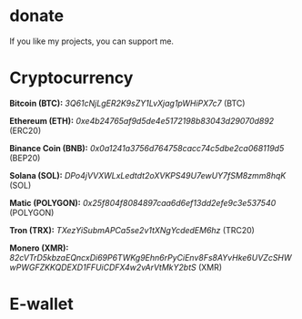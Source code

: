 # donate
If you like my projects, you can support me.

# Cryptocurrency

**Bitcoin (BTC):**
*3Q61cNjLgER2K9sZY1LvXjag1pWHiPX7c7* (BTC)

**Ethereum (ETH):**
*0xe4b24765af9d5de4e5172198b83043d29070d892* (ERC20)

**Binance Coin (BNB):**
*0x0a1241a3756d764758cacc74c5dbe2ca068119d5* (BEP20)

**Solana (SOL):**
*DPo4jVVXWLxLedtdt2oXVKPS49U7ewUY7fSM8zmm8hqK* (SOL)

**Matic (POLYGON):**
*0x25f804f8084897caa6d6ef13dd2efe9c3e537540* (POLYGON)

**Tron (TRX):**
*TXezYiSubmAPCa5se2v1tXNgYcdedEM6hz* (TRC20)

**Monero (XMR):**
*82cVTrD5kbzaEQncxDi69P6TWKg9Ehn6rPyCiEnv8Fs8AYvHke6UVZcSHWwPWGFZKKQDEXD1FFUiCDFX4w2vArVtMkY2btS* (XMR)

# E-wallet
